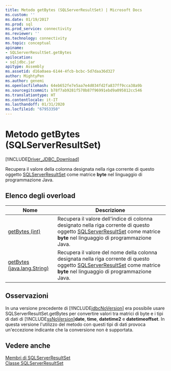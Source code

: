 ```yaml
---
title: Metodo getBytes (SQLServerResultSet) | Microsoft Docs
ms.custom: ''
ms.date: 01/19/2017
ms.prod: sql
ms.prod_service: connectivity
ms.reviewer: ''
ms.technology: connectivity
ms.topic: conceptual
apiname:
- SQLServerResultSet.getBytes
apilocation:
- sqljdbc.jar
apitype: Assembly
ms.assetid: d16a0aea-6144-4fcb-bcbc-5d7daa36d327
author: MightyPen
ms.author: genemi
ms.openlocfilehash: 64eb652fe7e5aa7e4d034fd2fa837ff9cca38a9b
ms.sourcegitcommit: b78f7ab9281f570b87f96991ebd9a095812cc546
ms.translationtype: HT
ms.contentlocale: it-IT
ms.lasthandoff: 01/31/2020
ms.locfileid: "67953350"
---
```

# <a name="getbytes-method-sqlserverresultset"></a>Metodo getBytes (SQLServerResultSet)
[!INCLUDE[Driver_JDBC_Download](../../../includes/driver_jdbc_download.md)]

  Recupera il valore della colonna designata nella riga corrente di questo oggetto [SQLServerResultSet](../../../connect/jdbc/reference/sqlserverresultset-class.md) come matrice **byte** nel linguaggio di programmazione Java.  
  
## <a name="overload-list"></a>Elenco degli overload  
  
|Nome|Descrizione|  
|----------|-----------------|  
|[getBytes (int)](../../../connect/jdbc/reference/getbytes-method-int-sqlserverresultset.md)|Recupera il valore dell'indice di colonna designato nella riga corrente di questo oggetto [SQLServerResultSet](../../../connect/jdbc/reference/sqlserverresultset-class.md) come matrice **byte** nel linguaggio di programmazione Java.|  
|[getBytes (java.lang.String)](../../../connect/jdbc/reference/getbytes-method-java-lang-string-sqlserverresultset.md)|Recupera il valore del nome della colonna designata nella riga corrente di questo oggetto [SQLServerResultSet](../../../connect/jdbc/reference/sqlserverresultset-class.md) come matrice **byte** nel linguaggio di programmazione Java.|  
  
## <a name="remarks"></a>Osservazioni  
 In una versione precedente di [!INCLUDE[jdbcNoVersion](../../../includes/jdbcnoversion_md.md)] era possibile usare SQLServerResultSet.getBytes per convertire valori tra matrici di byte e i tipi di dati di [!INCLUDE[ssNoVersion](../../../includes/ssnoversion-md.md)]**date**, **time**, **datetime2** e **datetimeoffset**. In questa versione l'utilizzo del metodo con questi tipi di dati provoca un'eccezione indicante che la conversione non è supportata.  
  
## <a name="see-also"></a>Vedere anche  
 [Membri di SQLServerResultSet](../../../connect/jdbc/reference/sqlserverresultset-members.md)   
 [Classe SQLServerResultSet](../../../connect/jdbc/reference/sqlserverresultset-class.md)  
  
  
